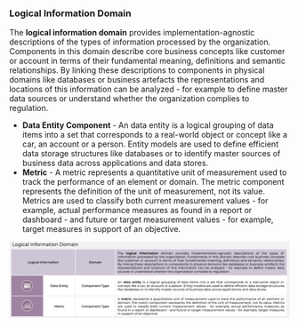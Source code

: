 ### Logical Information Domain
The **logical information domain** provides implementation-agnostic descriptions of the types of information processed by the organization. Components in this domain describe core business concepts like customer or account in terms of their fundamental meaning, definitions and semantic relationships. By linking these descriptions to components in physical domains like databases or business artefacts the representations and locations of this information can be analyzed - for example to define master data sources or understand whether the organization complies to regulation.

- **Data Entity Component** -  An data entity is a logical grouping of data items into a set that corresponds to a real-world object or concept like a car, an account or a person. Entity models are used to define efficient data storage structures like databases or to identify master sources of business data across applications and data stores.
- **Metric** - A metric represents a quantitative unit of measurement used to track the performance of an element or domain. The metric component represents the definition of the unit of measurement, not its value. Metrics are used to classify both current measurement values - for example, actual performance measures as found in a report or dashboard - and future or target measurement values - for example, target measures in support of an objective.

![](Journal/Jeff/Business%20stuff/Business%20Strategy%20Stuff/Ardoq/Meta%20Model/01%20High%20Level%20Metamodel%20Concepts/attachments/Pasted%20image%2020231101132733.png)
